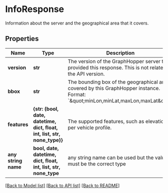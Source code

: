 # InfoResponse

Information about the server and the geographical area that it covers.

## Properties
Name | Type | Description | Notes
------------ | ------------- | ------------- | -------------
**version** | **str** | The version of the GraphHopper server that provided this response. This is not related to the API version.  | [optional] 
**bbox** | **str** | The bounding box of the geographical area covered by this GraphHopper instance. Format: &#x60;\&quot;minLon,minLat,maxLon,maxLat\&quot;  | [optional] 
**features** | **{str: (bool, date, datetime, dict, float, int, list, str, none_type)}** | The supported features, such as elevation, per vehicle profile.  | [optional] 
**any string name** | **bool, date, datetime, dict, float, int, list, str, none_type** | any string name can be used but the value must be the correct type | [optional]

[[Back to Model list]](../README.md#documentation-for-models) [[Back to API list]](../README.md#documentation-for-api-endpoints) [[Back to README]](../README.md)


